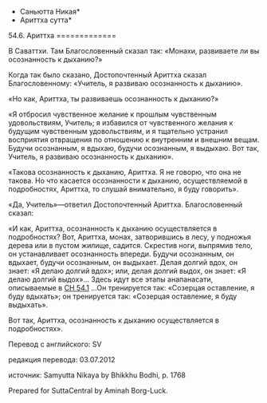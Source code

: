 * Саньютта Никая*
* Ариттха сутта*

54\.6\. Ариттха
\=\=\=\=\=\=\=\=\=\=\=\=\=

В Саваттхи\. Там Благословенный сказал так: «Монахи, развиваете ли вы осознанность к дыханию?»

Когда так было сказано, Достопочтенный Ариттха сказал Благословенному: «Учитель, я развиваю осознанность к дыханию»\.

«Но как, Ариттха, ты развиваешь осознанность к дыханию?»

«Я отбросил чувственное желание к прошлым чувственным удовольствиям, Учитель; я избавился от чувственного желания к будущим чувственным удовольствиям, и я тщательно устранил восприятия отвращения по отношению к внутренним и внешним вещам\. Будучи осознанным, я вдыхаю, будучи осознанным, я выдыхаю\. Вот так, Учитель, я развиваю осознанность к дыханию»\.

«Такова осознанность к дыханию, Ариттха\. Я не говорю, что она не такова\. Но что касается осознанности к дыханию, осуществляемой в подробностях, Ариттха, то слушай внимательно, я буду говорить»\.

«Да, Учитель»—ответил Достопочтенный Ариттха\. Благословенный сказал:

«И как, Ариттха, осознанность к дыханию осуществляется в подробностях? Вот, Ариттха, монах, затворившись в лесу, у подножья дерева или в пустом жилище, садится\. Скрестив ноги, выпрямив тело, он устанавливает осознанность впереди\. Будучи осознанным, он вдыхает, будучи осознанным, он выдыхает\. Делая долгий вдох, он знает: «Я делаю долгий вдох»; или, делая долгий выдох, он знает: «Я делаю долгий выдох»… Здесь идут все этапы анапанасати, описываемые в [СН 54\.1](/sn54\.1/ru/sv) …Он тренируется так: «Созерцая оставление, я буду вдыхать»; он тренируется так: «Созерцая оставление, я буду выдыхать»\.

Вот так, Ариттха, осознанность к дыханию осуществляется в подробностях»\.

Перевод с английского: SV

редакция перевода: 03\.07\.2012

источник: Samyutta Nikaya by Bhikkhu Bodhi, p\. 1768

Prepared for SuttaCentral by Aminah Borg\-Luck\.